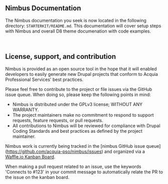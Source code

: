 ## Nimbus Documentation


The Nimbus documentation you seek is now located in the following directory: `STARTERKIT/README.md`. This documentation will cover setup steps with Nimbus and overall D8 theme documenation with code examples. 

<!-- TODO: link to public readme when available -->

<br>


## License, support, and contribution

Nimbus is provided as an open source tool in the hope that it will enabled
developers to easily generate new Drupal projects that conform to Acquia 
Professional Services' best practices.

Please feel free to contribute to the project or file issues via the GitHub 
issue queue. When doing so, please keep the following points in mind:
 
* Nimbus is distributed under the GPLv3 license; WITHOUT ANY WARRANTY.
* The project maintainers make no commitment to respond to support requests, 
  feature requests, or pull requests.
* All contributions to Nimbus will be reviewed for compliance with Drupal Coding
  Standards and best practices as defined by the project maintainer.

Nimbus work is currently being tracked in the [nimbus GitHub issue queue]
(https://github.com/acquia-pso/nimbus/issues) and organized via a
[Waffle.io Kanban Board](https://waffle.io/acquia-pso/nimbus).

When making a pull request related to an issue, use the keywords 'Connects to #123' in your commit message to automatically relate the PR to the issue on the kanban board.